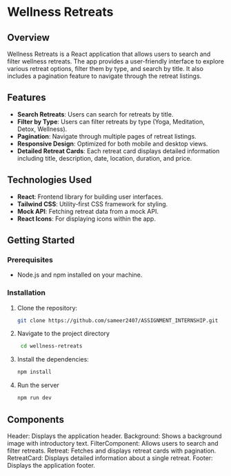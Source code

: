 # Wellness Retreats

## Overview

Wellness Retreats is a React application that allows users to search and filter wellness retreats. The app provides a user-friendly interface to explore various retreat options, filter them by type, and search by title. It also includes a pagination feature to navigate through the retreat listings.

## Features

- **Search Retreats**: Users can search for retreats by title.
- **Filter by Type**: Users can filter retreats by type (Yoga, Meditation, Detox, Wellness).
- **Pagination**: Navigate through multiple pages of retreat listings.
- **Responsive Design**: Optimized for both mobile and desktop views.
- **Detailed Retreat Cards**: Each retreat card displays detailed information including title, description, date, location, duration, and price.

## Technologies Used

- **React**: Frontend library for building user interfaces.
- **Tailwind CSS**: Utility-first CSS framework for styling.
- **Mock API**: Fetching retreat data from a mock API.
- **React Icons**: For displaying icons within the app.

## Getting Started

### Prerequisites

- Node.js and npm installed on your machine.

### Installation

1. Clone the repository:

   ```bash
   git clone https://github.com/sameer2407/ASSIGNMENT_INTERNSHIP.git

   ```

2. Navigate to the project directory

   ```bash
    cd wellness-retreats

   ```

3. Install the dependencies:

   ```bash
   npm install

   ```

4. Run the server
   ```bash
   npm run dev
   ```

## Components

Header: Displays the application header.
Background: Shows a background image with introductory text.
FilterComponent: Allows users to search and filter retreats.
Retreat: Fetches and displays retreat cards with pagination.
RetreatCard: Displays detailed information about a single retreat.
Footer: Displays the application footer.
